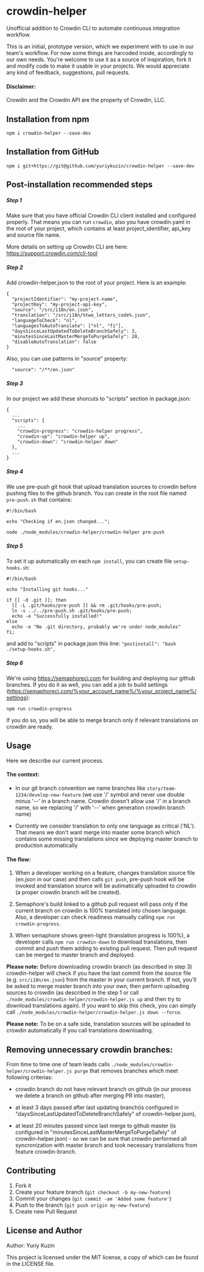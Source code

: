 # crowdin-helper

Unofficial addition to Crowdin CLI to automate continuous integration workflow.

This is an initial, prototype version, which we experiment with to use in our team's workflow. For now some things are harcoded inside, accordingly to our own needs. You're welcome to use it as a source of inspiration, fork it and modify code to make it usable in your projects. We would appreciate any kind of feedback, suggestions, pull requests.

#### Disclaimer:
Crowdin and the Crowdin API are the property of Crowdin, LLC.

## Installation from npm
`npm i crowdin-helper --save-dev`

## Installation from GitHub
`npm i git+https://git@github.com/yuriykuzin/crowdin-helper --save-dev`

## Post-installation recommended steps

##### Step 1
Make sure that you have official Crowdin CLI client installed and configured properly. That means you can run `crowdin`, also you have crowdin.yaml in the root of your project, which contains at least project_identifier, api_key and source file name.

More details on setting up Crowdin CLI are here: https://support.crowdin.com/cli-tool

##### Step 2
Add crowdin-helper.json to the root of your project. Here is an example:

```
{
  "projectIdentifier": "my-project-name",
  "projectKey": "my-project-api-key",
  "source": "/src/i18n/en.json",
  "translation": "/src/i18n/%two_letters_code%.json",
  "languageToCheck": "nl",
  "languagesToAutoTranslate": ["nl", "fi"],
  "daysSinceLastUpdatedToDeleteBranchSafely": 3,
  "minutesSinceLastMasterMergeToPurgeSafely": 20,
  "disableAutoTranslation": false
}
```

Also, you can use patterns in "source" property:

```
  "source": "/**/en.json"
```

##### Step 3
In our project we add these shorcuts to "scripts" section in package.json:

```
{
  ...
  "scripts": {
    ...
    "crowdin-progress": "crowdin-helper progress",
    "crowdin-up": "crowdin-helper up",
    "crowdin-down": "crowdin-helper down"
  },
  ...
}
```

##### Step 4
We use pre-push git hook that upload translation sources to crowdin before pushing files to the github branch. You can create in the root file named `pre-push.sh` that contains:

```
#!/bin/bash

echo "Checking if en.json changed...";

node ./node_modules/crowdin-helper/crowdin-helper pre-push
```

##### Step 5
To set it up automatically on each `npm install`, you can create file `setup-hooks.sh`:

```
#!/bin/bash

echo "Installing git hooks..."

if [[ -d .git ]]; then
  [[ -L .git/hooks/pre-push ]] && rm .git/hooks/pre-push;
  ln -s ../../pre-push.sh .git/hooks/pre-push;
  echo -e "Successfully installed!"
else
  echo -e "No .git directory, probably we're under node_modules"
fi;
```
and add to "scripts" in package.json this line:
`"postinstall": "bash ./setup-hooks.sh",`

##### Step 6
We're using https://semaphoreci.com for building and deploying our github branches. If you do it as well, you can add a job to build settings (https://semaphoreci.com/%your_account_name%/%your_project_name%/settings):

`npm run crowdin-progress`

If you do so, you will be able to merge branch only if relevant translations on crowdin are ready.

## Usage
Here we describe our current process.

#### The context:
- In our git branch convention we name branches like `story/team-1234/develop-new-feature` (we use '/' symbol and never use double minus '--' in a branch name. Crowdin doesn't allow use '/' in a branch name, so we replacing '/' with '--' when generation crowdin branch name)

- Currently we consider translation to only one language as critical ('NL'). That means we don't want merge into master some branch which contains some missing translations since we deploying master branch to production automatically

#### The flow:

1. When a developer working on a feature, changes translation source file (en.json in our case) and then calls `git push`, pre-push hook will be invoked and translation source will be autimatically uploaded to crowdin (a proper crowdin branch will be created).

2. Semaphore's build linked to a github pull request will pass only if the current branch on crowdin is 100% translated into chosen language. Also, a developer can check readiness manually calling `npm run crowdin-progress`.

3. When semaphore shows green-light (translation progress is 100%), a developer calls `npm run crowdin-down` to download translations, then commit and push them adding to existing pull request. Then pull request can be merged to master branch and deployed.

**Please note:** Before downloading crowdin branch (as described in step 3) crowdin-helper will check if you have the last commit from the source file (e.g. `src/i18n/en.json`) from the master in your current branch. If not, you'll be asked to merge master branch into your own, then perform uploading sources to crowdin (as described in the step 1 or call `./node_modules/crowdin-helper/crowdin-helper.js up` and then try to download translations again). If you want to skip this check, you can simply call `./node_modules/crowdin-helper/crowdin-helper.js down --force`.

**Please note:** To be on a safe side, translation sources will be uploaded to crowdin automatically if you call translations downloading.

## Removing unnecessary crowdin branches:
From time to time one of team leads calls `./node_modules/crowdin-helper/crowdin-helper.js purge` that removes branches which meet following criterias:

- crowdin branch do not have relevant branch on github (in our process we delete a branch on github after merging PR into master),

- at least 3 days passed after last updating branch(is configured in "daysSinceLastUpdatedToDeleteBranchSafely" of crowdin-helper.json),

- at least 20 minutes passed since last merge to github master (is configured in "minutesSinceLastMasterMergeToPurgeSafely" of crowdin-helper.json) - so we can be sure that crowdin performed all syncronization with master branch and took necessary translations from feature crowdin-branch.

## Contributing
1. Fork it
2. Create your feature branch (`git checkout -b my-new-feature`)
3. Commit your changes (`git commit -am 'Added some feature'`)
4. Push to the branch (`git push origin my-new-feature`)
5. Create new Pull Request

## License and Author
Author: Yuriy Kuzin

This project is licensed under the MIT license, a copy of which can be found in the LICENSE file.